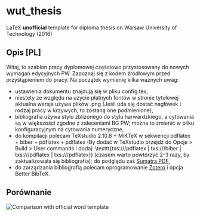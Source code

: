 # wut_thesis
LaTeX **unofficial** template for diploma thesis on Warsaw University of Technology (2016)

## Opis [PL]
Witaj, to szablon pracy dyplomowej częściowo przystosowany do nowych wymagań edycyjnych PW. Zapoznaj się z kodem źródłowym przed przystąpieniem do pracy. Na początek wymienię kilka ważnych uwag:

* ustawienia dokumentu znajdują się w pliku config.tex,
* niestety ze względu na użycie płatnych fontów w stronie tytułowej aktualna wersja używa plików .png (Jeśli uda się dostać nagłówek i rodzaj pracy w krzywych, to zostaną one podmienione),
* bibliografia używa stylu zbliżonego do stylu harwardzkiego, a cytowania są w większości zgodne z zaleceniami BG PW; można to zmienić w pliku konfiguracyjnym na cytowania numeryczne,
* do kompilacji polecam TeXstudio 2.10.8 + MiKTeX w sekwencji pdflatex + biber + pdflatex + pdflatex (By dodać w TeXstudio przejdź do Opcje > Build > User commands i dodaj: \texttt{txs:///pdflatex | txs:///biber | txs:///pdflatex | txs:///pdflatex}) (czasem warto powtórzyć 2-3 razy, by zaktualizowała się bibliografia); do podglądu zaś [Sumatra PDF](https://www.sumatrapdfreader.org/),
* do zarządzania bibliografią polecam oprogramowanie [Zotero](https://www.zotero.org/) i opcja Better BibTeX.

## Porównanie
![Comparison with official word template](https://github.com/orestesgaolin/wut_thesis/raw/master/img/comparison.png "Comparison")
